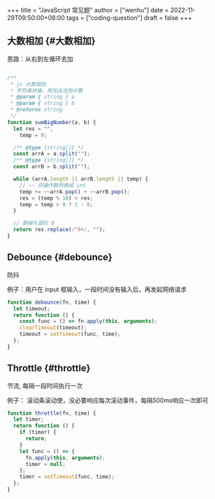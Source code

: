 +++
title = "JavaScript 常见题"
author = ["wenhu"]
date = 2022-11-29T09:50:00+08:00
tags = ["coding-question"]
draft = false
+++

## 大数相加 {#大数相加}

思路：从右到左循环去加

```js

/**
 * js 大数相加
 * 字符串拼接，用加法法则计算
 * @param { string } a
 * @param { string } b
 * @returns string
 */
function sumBigNumber(a, b) {
  let res = "",
    temp = 0;

  /** @type {string[]} */
  const arrA = a.split("");
  /** @type {string[]} */
  const arrB = b.split("");

  while (arrA.length || arrB.length || temp) {
    // ~~ 将操作数转换成 int
    temp += ~~arrA.pop() + ~~arrB.pop();
    res = (temp % 10) + res;
    temp = temp > 9 ? 1 : 0;
  }

  // 删掉头部的 0
  return res.replace(/^0+/, "");
}

```


## Debounce {#debounce}

防抖

例子：用户在 input 框输入，一段时间没有输入后，再发起网络请求

```js
function debounce(fn, time) {
  let timeout;
  return function () {
    const func = () => fn.apply(this, arguments);
    clearTimeout(timeout);
    timeout = setTimeout(func, time);
  };
}
```


## Throttle {#throttle}

节流, 每隔一段时间执行一次

例子： 滚动条滚动使，没必要响应每次滚动事件，每隔500ms响应一次即可

```js
function throttle(fn, time) {
  let timer;
  return function () {
    if (timer) {
      return;
    }
    let func = () => {
      fn.apply(this, arguments);
      timer = null;
    };
    timer = setTimeout(func, time);
  };
}
```
